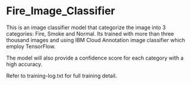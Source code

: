 # Fire_Image_Classifier

This is an image classifier model that categorize the image into 3 categories: Fire, Smoke and Normal. Its trained with more than three thousand images and using IBM Cloud Annotation image classifier which employ TensorFlow.

The model will also provide a confidence score for each category with a high accuracy.

Refer to training-log.txt for full training detail.
